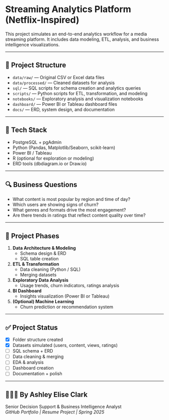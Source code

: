 # Streaming Analytics Platform (Netflix-Inspired)

This project simulates an end-to-end analytics workflow for a media streaming platform. It includes data modeling, ETL, analysis, and business intelligence visualizations.

---

## 📁 Project Structure
- `data/raw/` — Original CSV or Excel data files
- `data/processed/` — Cleaned datasets for analysis
- `sql/` — SQL scripts for schema creation and analytics queries
- `scripts/` — Python scripts for ETL, transformation, and modeling
- `notebooks/` — Exploratory analysis and visualization notebooks
- `dashboard/` — Power BI or Tableau dashboard files
- `docs/` — ERD, system design, and documentation

---

## 🧰 Tech Stack
- PostgreSQL + pgAdmin
- Python (Pandas, Matplotlib/Seaborn, scikit-learn)
- Power BI / Tableau
- R (optional for exploration or modeling)
- ERD tools (dbdiagram.io or Draw.io)

---

## 🔍 Business Questions
- What content is most popular by region and time of day?
- Which users are showing signs of churn?
- What genres and formats drive the most engagement?
- Are there trends in ratings that reflect content quality over time?

---

## 📌 Project Phases
1. **Data Architecture & Modeling**
   - Schema design & ERD
   - SQL table creation
2. **ETL & Transformation**
   - Data cleaning (Python / SQL)
   - Merging datasets
3. **Exploratory Data Analysis**
   - Usage trends, churn indicators, ratings analysis
4. **BI Dashboard**
   - Insights visualization (Power BI or Tableau)
5. **(Optional) Machine Learning**
   - Churn prediction or recommendation system

---

## ✅ Project Status
- [x] Folder structure created
- [x] Datasets simulated (users, content, views, ratings)
- [ ] SQL schema + ERD
- [ ] Data cleaning & merging
- [ ] EDA & analysis
- [ ] Dashboard creation
- [ ] Documentation + polish

---

## 👩🏽‍💻 By Ashley Elise Clark
Senior Decision Support & Business Intelligence Analyst  
*GitHub Portfolio | Resume Project | Spring 2025*
